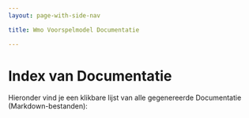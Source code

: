 ```yaml
---
layout: page-with-side-nav

title: Wmo Voorspelmodel Documentatie

---
```


# Index van Documentatie

Hieronder vind je een klikbare lijst van alle gegenereerde Documentatie (Markdown-bestanden):

